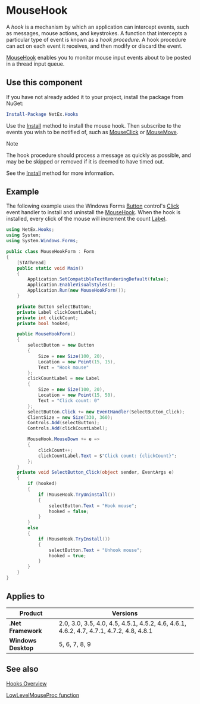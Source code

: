 # MouseHook
A _hook_ is a mechanism by which an application can intercept events, such as messages, mouse actions, and keystrokes. A function that intercepts a particular type of event is known as a _hook procedure_. A hook procedure can act on each event it receives, and then modify or discard the event.

[MouseHook](xref:NetEx.Hooks.MouseHook) enables you to monitor mouse input events about to be posted in a thread input queue.

## Use this component

If you have not already added it to your project, install the package from NuGet:

```powershell
Install-Package NetEx.Hooks
```

Use the [Install](xref:NetEx.Hooks.MouseHook.Install) method to install the mouse hook. Then subscribe to the events you wish to be notified of, such as [MouseClick](xref:NetEx.Hooks.MouseHook.MouseClick) or [MouseMove](xref:NetEx.Hooks.MouseHook.MouseMove).

> [!NOTE]
> The hook procedure should process a message as quickly as possible, and may be be skipped or removed if it is deemed to have timed out.
> 
> See the [Install](xref:NetEx.Hooks.MouseHook.Install) method for more information.

## Example

The following example uses the Windows Forms [Button](xref:System.Windows.Forms.Button) control's [Click](xref:System.Windows.Forms.Control.Click) event handler to install and uninstall the [MouseHook](xref:NetEx.Hooks.MouseHook). When the hook is installed, every click of the mouse will increment the count [Label](xref:System.Windows.Forms.Label).

```csharp
using NetEx.Hooks;
using System;
using System.Windows.Forms;

public class MouseHookForm : Form
{
    [STAThread]
    public static void Main()
    {
        Application.SetCompatibleTextRenderingDefault(false);
        Application.EnableVisualStyles();
        Application.Run(new MouseHookForm());
    }

    private Button selectButton;
    private Label clickCountLabel;
    private int clickCount;
    private bool hooked;

    public MouseHookForm()
    {
        selectButton = new Button
        {
            Size = new Size(100, 20),
            Location = new Point(15, 15),
            Text = "Hook mouse"
        };
        clickCountLabel = new Label
        {
            Size = new Size(100, 20),
            Location = new Point(15, 50),
            Text = "Click count: 0"
        };
        selectButton.Click += new EventHandler(SelectButton_Click);
        ClientSize = new Size(330, 360);
        Controls.Add(selectButton);
        Controls.Add(clickCountLabel);

        MouseHook.MouseDown += e =>
        {
            clickCount++;
            clickCountLabel.Text = $"Click count: {clickCount}";
        };
    }
    private void SelectButton_Click(object sender, EventArgs e)
    {
        if (hooked)
        {
            if (MouseHook.TryUninstall())
            {
                selectButton.Text = "Hook mouse";
                hooked = false;
            }
        }
        else
        {
            if (MouseHook.TryInstall())
            {
                selectButton.Text = "Unhook mouse";
                hooked = true;
            }
        }
    }
}
```

## Applies to

| Product             | Versions |
|---------------------|----------|
| **.Net Framework**  | 2.0, 3.0, 3.5, 4.0, 4.5, 4.5.1, 4.5.2, 4.6, 4.6.1, 4.6.2, 4.7, 4.7.1, 4.7.2, 4.8, 4.8.1 |
| **Windows Desktop** | 5, 6, 7, 8, 9 |

## See also
[Hooks Overview](https://learn.microsoft.com/en-us/windows/win32/winmsg/about-hooks)

[LowLevelMouseProc function](https://learn.microsoft.com/en-us/windows/win32/winmsg/lowlevelmouseproc)